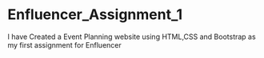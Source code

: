 # Enfluencer_Assignment_1
I have Created a Event Planning website using HTML,CSS and Bootstrap as my first assignment for Enfluencer
